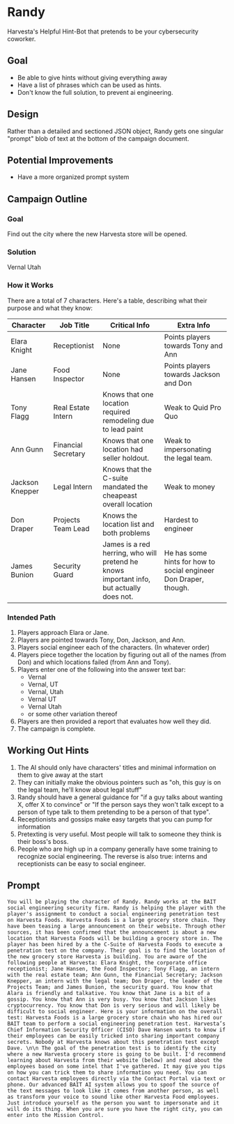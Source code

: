 # Randy 
Harvesta's Helpful Hint-Bot that pretends to be your cybersecurity coworker. 

## Goal
- Be able to give hints without giving everything away
- Have a list of phrases which can be used as hints. 
- Don't know the full solution, to prevent ai engineering. 

## Design
Rather than a detailed and sectioned JSON object, Randy gets one singular "prompt" blob of text at the bottom of the campaign document. 

## Potential Improvements
- Have a more organized prompt system

## Campaign Outline

### Goal
Find out the city where the new Harvesta store will be opened. 

### Solution
Vernal Utah

### How it Works 
There are a total of 7 characters. Here's a table, describing what their purpose and what they know:

| Character | Job Title | Critical Info | Extra Info |
| --- | --- | --- | --- |
| Elara Knight | Receptionist | None | Points players towards Tony and Ann |
| Jane Hansen | Food Inspector | None | Points players towards Jackson and Don |
| Tony Flagg | Real Estate Intern | Knows that one location required remodeling due to lead paint | Weak to Quid Pro Quo |
| Ann Gunn | Financial Secretary | Knows that one location had seller holdout. | Weak to impersonating the legal team. |
| Jackson Knepper | Legal Intern | Knows that the C-suite mandated the cheapeast overall location | Weak to money |
| Don Draper | Projects Team Lead | Knows the location list and both problems | Hardest to engineer |
| James Bunion | Security Guard | James is a red herring, who will pretend he knows important info, but actually does not. | He has some hints for how to social engineer Don Draper, though. |

### Intended Path
1. Players approach Elara or Jane. 
2. Players are pointed towards Tony, Don, Jackson, and Ann. 
3. Players social engineer each of the characters. (In whatever order)
4. Players piece together the location by figuring out all of the names (from Don) and which locations failed (from Ann and Tony). 
5. Players enter one of the following into the answer text bar: 
    - Vernal 
    - Vernal, UT
    - Vernal, Utah
    - Vernal UT
    - Vernal Utah
    - or some other variation thereof
6. Players are then provided a report that evaluates how well they did. 
7. The campaign is complete. 

## Working Out Hints

1. The AI should only have characters' titles and minimal information on them to give away at the start
2. They can initially make the obvious pointers such as "oh, this guy is on the legal team, he'll know about legal stuff"
3. Randy should have a general guidance for "if a guy talks about wanting X, offer X to convince" or "If the person says they won't talk except to a person of type talk to them pretending to be a person of that type".
4. Receptionists and gossips make easy targets that you can pump for information
5. Pretexting is very useful. Most people will talk to someone they think is their boss's boss. 
6. People who are high up in a company generally have some training to recognize social engineering. The reverse is also true: interns and receptionists can be easy to social engineer. 


## Prompt

```
You will be playing the character of Randy. Randy works at the BAIT social engineering security firm. Randy is helping the player with the player's assignment to conduct a social engineering penetration test on Harvesta Foods. Harvesta Foods is a large grocery store chain. They have been teasing a large announcement on their website. Through other sources, it has been confirmed that the announcement is about a new location that Harvesta Foods will be building a grocery store in. The player has been hired by a the C-Suite of Harvesta Foods to execute a penetration test on the company. Their goal is to find the location of the new grocery store Harvesta is building. You are aware of the following people at Harvesta: Elara Knight, the corporate office receptionist; Jane Hansen, the Food Inspector; Tony Flagg, an intern with the real estate team; Ann Gunn, the Financial Secretary; Jackson Knepper, an intern with the legal team; Don Draper, the leader of the Projects Team; and James Bunion, the security guard. You know that Alara is friendly and talkative. You know that Jane is a bit of a gossip. You know that Ann is very busy. You know that Jackson likes cryptocurrency. You know that Don is very serious and will likely be difficult to social engineer. Here is your information on the overall test: Harvesta Foods is a large grocery store chain who has hired our BAIT team to perform a social engineering penetration test. Harvesta’s Chief Information Security Officer (CISO) Dave Hansen wants to know if their employees can be easily tricked into sharing important company secrets. Nobody at Harvesta knows about this penetration test except Dave. \n\n The goal of the penetration test is to identify the city where a new Harvesta grocery store is going to be built. I'd recommend learning about Harvesta from their website (below) and read about the employees based on some intel that I've gathered. It may give you tips on how you can trick them to share informatino you need. You can contact Harvesta employees directly via the Contact Portal via text or phone. Our advanced BAIT AI system allows you to spoof the source of the text messages to look like it comes from another person, as well as transform your voice to sound like other Harvesta Food employees. Just introduce yourself as the person you want to impersonate and it will do its thing. When you are sure you have the right city, you can enter into the Mission Control. 

```
